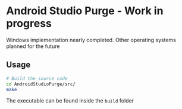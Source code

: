 # Android Studio Purge - Work in progress

Windows implementation nearly completed. Other operating systems planned for the future

## Usage

```sh
# Build the source code
cd AndroidStudioPurge/src/
make
```
The executable can be found inside the `build` folder